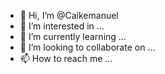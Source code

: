 - 👋 Hi, I’m @Caikemanuel
- 👀 I’m interested in ...
- 🌱 I’m currently learning ...
- 💞️ I’m looking to collaborate on ...
- 📫 How to reach me ...

<!---
Caikemanuel/Caikemanuel is a ✨ special ✨ repository because its `README.md` (this file) appears on your GitHub profile.
You can click the Preview link to take a look at your chang 
